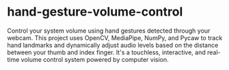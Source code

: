 # hand-gesture-volume-control
Control your system volume using hand gestures detected through your webcam. This project uses OpenCV, MediaPipe, NumPy, and Pycaw to track hand landmarks and dynamically adjust audio levels based on the distance between your thumb and index finger. It's a touchless, interactive, and real-time volume control system powered by computer vision.
